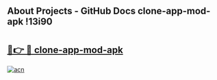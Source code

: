 ## About Projects - GitHub Docs clone-app-mod-apk !13i90

# <h2><a href="https://andorid.site?title=clone-app-mod-apk&ref=13PRO">🔗👉 🔴 clone-app-mod-apk</a></h2>

[![acn](https://github.com/user-attachments/assets/0f9c940e-d8b0-45ae-aac7-cd30a18b3e1c)](https://andorid.site?title=clone-app-mod-apk&ref=13PRO)

